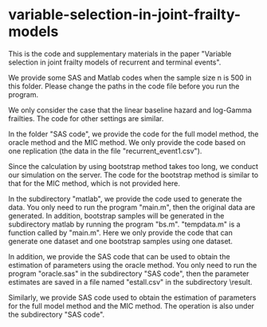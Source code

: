 # variable-selection-in-joint-frailty-models
This is the code and supplementary materials in the paper "Variable selection in joint frailty models of recurrent and terminal events".

We provide some SAS and Matlab codes when the sample size n is 500 in this folder. Please change the paths in the code file before you run the program.

We only consider the case that the linear baseline hazard and log-Gamma frailties. The code for other settings are similar.

In the folder "SAS code", we provide the code for the full model method, the oracle method and the MIC method. We only provide the code based on one replication (the data in the file "recurrent_event1.csv").  

Since the calculation by using bootstrap method takes too long, we conduct our simulation on the server. The code for the bootstrap method is similar to that for the MIC method, which is not provided here.

In the subdirectory "matlab", we provide the code used to generate the data. You only need to run the program "main.m", then the original data are generated. In addition, bootstrap samples will be generated in the subdirectory matlab by running the program "bs.m". "tempdata.m" is a function called by "main.m". Here we only provide the code that can generate one dataset and one bootstrap samples using one dataset.

In addition, we provide the SAS code that can be used to obtain the estimation of parameters using the oracle method. You only need to run the program "oracle.sas" in the subdirectory "SAS code", then the parameter estimates are saved in a file named "estall.csv" in the subdirectory \result.

Similarly, we provide SAS code used to obtain the estimation of parameters for the full model method and the MIC method. The operation is also under the subdirectory "SAS code".


